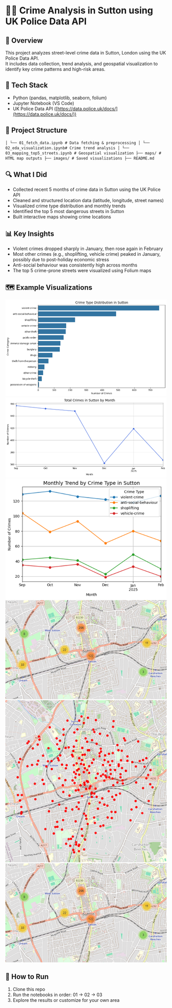 # 🕵️‍♂️ Crime Analysis in Sutton using UK Police Data API

## 📌 Overview
This project analyzes street-level crime data in Sutton, London using the UK Police Data API.  
It includes data collection, trend analysis, and geospatial visualization to identify key crime patterns and high-risk areas.

## 🧰 Tech Stack
- Python (pandas, matplotlib, seaborn, folium)
- Jupyter Notebook (VS Code)
- UK Police Data API ([https://data.police.uk/docs/](https://data.police.uk/docs/))

## 📂 Project Structure
```sutton-crime-analysis/ ├── data/ # Collected crime data (CSV) ├── notebooks/
│ └── 01_fetch_data.ipynb # Data fetching & preprocessing │ └── 02_eda_visualization.ipynb# Crime trend analysis │ └── 03_mapping_top5_streets.ipynb # Geospatial visualization ├── maps/ # HTML map outputs ├── images/ # Saved visualizations ├── README.md
```

## 🔍 What I Did
- Collected recent 5 months of crime data in Sutton using the UK Police API
- Cleaned and structured location data (latitude, longitude, street names)
- Visualized crime type distribution and monthly trends
- Identified the top 5 most dangerous streets in Sutton
- Built interactive maps showing crime locations

## 📊 Key Insights
- Violent crimes dropped sharply in January, then rose again in February
- Most other crimes (e.g., shoplifting, vehicle crime) peaked in January, possibly due to post-holiday economic stress
- Anti-social behaviour was consistently high across months
- The top 5 crime-prone streets were visualized using Folium maps

## 🗺️ Example Visualizations
![](images/crime_type_distribution.png)
![](images/total_crimes.png)
![](images/monthly_trend.png)
![](images/top5_crime_street.png)
![](images/violent_crimes_sutton.png)
![](images/top5_crime_street.png)

## 🚀 How to Run
1. Clone this repo
2. Run the notebooks in order: 01 → 02 → 03
3. Explore the results or customize for your own area

